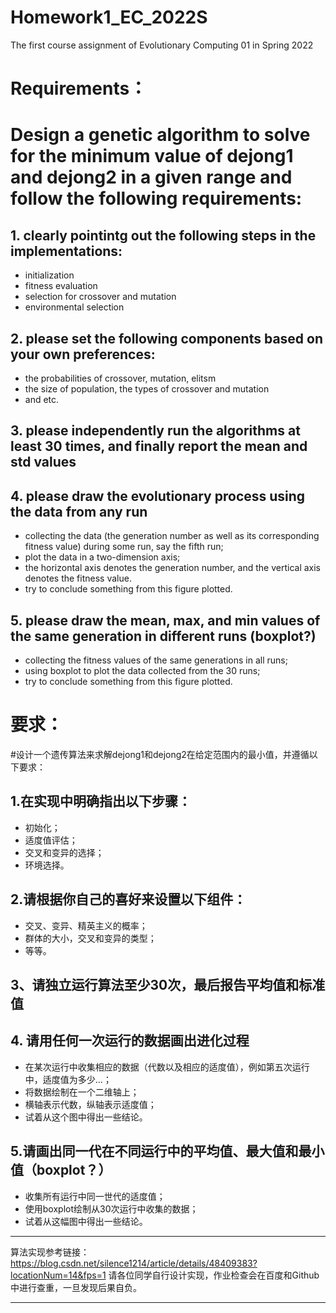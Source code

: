 # Homework1_EC_2022S
The first course assignment of Evolutionary Computing 01 in Spring 2022

# Requirements：
# Design a genetic algorithm to solve for the minimum value of dejong1 and dejong2 in a given range and follow the following requirements:
## 1. clearly pointintg out the following steps in the implementations:
- initialization
- fitness evaluation
- selection for crossover and mutation
- environmental selection

## 2. please set the following components based on your own preferences:
- the probabilities of crossover, mutation, elitsm
- the size of population, the types of crossover and mutation
- and etc.

## 3. please independently run the algorithms at least 30 times, and finally report the mean and std values

## 4. please draw the evolutionary process using the data from any run
 - collecting the data (the generation number as well as its corresponding fitness value) during some run, say the fifth run;
 - plot the data in a two-dimension axis;
 - the horizontal axis denotes the generation number, and the vertical axis denotes the fitness value.
 - try to conclude something from this figure plotted.
 
## 5. please draw the mean, max, and min values of the same generation in different runs (boxplot?)
 - collecting the fitness values of the same generations in all runs;
 - using boxplot to plot the data collected from the 30 runs;
 - try to conclude something from this figure plotted.

# 要求：
#设计一个遗传算法来求解dejong1和dejong2在给定范围内的最小值，并遵循以下要求：
## 1.在实现中明确指出以下步骤：
- 初始化；
- 适度值评估；
- 交叉和变异的选择；
- 环境选择。

## 2.请根据你自己的喜好来设置以下组件：
- 交叉、变异、精英主义的概率；
- 群体的大小，交叉和变异的类型；
- 等等。

## 3、请独立运行算法至少30次，最后报告平均值和标准值

## 4. 请用任何一次运行的数据画出进化过程
 - 在某次运行中收集相应的数据（代数以及相应的适度值），例如第五次运行中，适度值为多少...；
 - 将数据绘制在一个二维轴上；
 - 横轴表示代数，纵轴表示适度值；
 - 试着从这个图中得出一些结论。

## 5.请画出同一代在不同运行中的平均值、最大值和最小值（boxplot？）
 - 收集所有运行中同一世代的适度值；
 - 使用boxplot绘制从30次运行中收集的数据；
 - 试着从这幅图中得出一些结论。
***********************************************************************************************
算法实现参考链接：https://blog.csdn.net/silence1214/article/details/48409383?locationNum=14&fps=1
请各位同学自行设计实现，作业检查会在百度和Github中进行查重，一旦发现后果自负。
***********************************************************************************************
